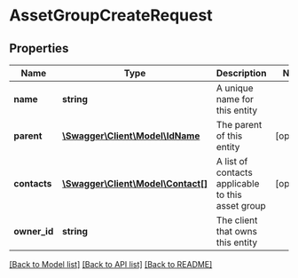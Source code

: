 # AssetGroupCreateRequest

## Properties
Name | Type | Description | Notes
------------ | ------------- | ------------- | -------------
**name** | **string** | A unique name for this entity | 
**parent** | [**\Swagger\Client\Model\IdName**](IdName.md) | The parent of this entity | [optional] 
**contacts** | [**\Swagger\Client\Model\Contact[]**](Contact.md) | A list of contacts applicable to this asset group | [optional] 
**owner_id** | **string** | The client that owns this entity | 

[[Back to Model list]](../README.md#documentation-for-models) [[Back to API list]](../README.md#documentation-for-api-endpoints) [[Back to README]](../README.md)


